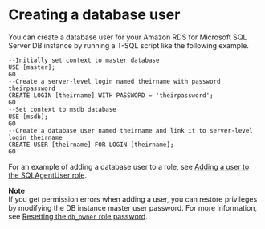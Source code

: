 # Creating a database user<a name="Appendix.SQLServer.CommonDBATasks.CreateUser"></a>

You can create a database user for your Amazon RDS for Microsoft SQL Server DB instance by running a T\-SQL script like the following example\.

```
--Initially set context to master database
USE [master];
GO
--Create a server-level login named theirname with password theirpassword
CREATE LOGIN [theirname] WITH PASSWORD = 'theirpassword';
GO
--Set context to msdb database
USE [msdb];
GO
--Create a database user named theirname and link it to server-level login theirname
CREATE USER [theirname] FOR LOGIN [theirname];
GO
```

For an example of adding a database user to a role, see [Adding a user to the SQLAgentUser role](Appendix.SQLServer.CommonDBATasks.Agent.md#Appendix.SQLServer.CommonDBATasks.Agent.AddUser)\.

**Note**  
If you get permission errors when adding a user, you can restore privileges by modifying the DB instance master user password\. For more information, see [Resetting the `db_owner` role password](Appendix.SQLServer.CommonDBATasks.ResetPassword.md)\.